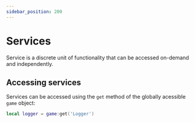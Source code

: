 ```yaml
---
sidebar_position: 200
---
```


# Services

Service is a discrete unit of functionality that can be accessed on-demand and independently.

## Accessing services

Services can be accessed using the `get` method of the globally acessible `game` object:

```lua
local logger = game:get('Logger')
```
